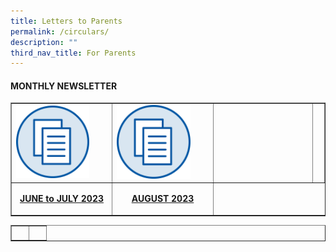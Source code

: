```yaml
---
title: Letters to Parents
permalink: /circulars/
description: ""
third_nav_title: For Parents
---
```

<h4><strong>MONTHLY NEWSLETTER</strong></h4>
<table style="border-collapse: collapse; width: 100%;" border="1">
<tbody>
<tr>
<td style="width: 33.3333%;"><a href="/files/june-july2023.pdf"><img style="width: 80%;" src="/images/mn.png"></a></td>
	<td style="width: 33.3333%;"><a href="/files/august 2023.pdf"><img style="width: 80%;" src="/images/mn.png"></a></td>
	
<td style="width: 33.3333%;">&nbsp;</td>
<td style="width: 33.3333%;">&nbsp;</td>
</tr>
<tr>
<td style="width: 33.3333%;"><p style="text-align: center;"><strong><a href="/files/june-july2023.pdf">JUNE to JULY 2023</a></strong></p></td>
	<td style="width: 33.3333%;"><p style="text-align: center;"><strong><a href="/files/august 2023.pdf">AUGUST 2023</a></strong></p></td>

	
</tr></tbody></table><table style="border-collapse: collapse; width: 100%;" border="1">
<tbody>

	

<tr><td style="width: 33.3333%;">&nbsp;</td>
<td style="width: 33.3333%;">&nbsp;</td>	
	
</tr></tbody>
</table>